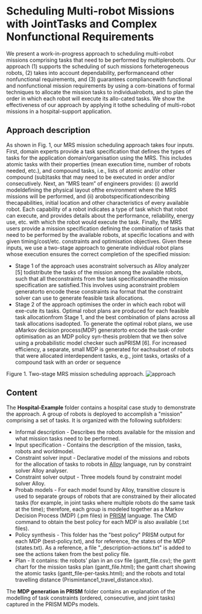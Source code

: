 # Scheduling Multi-robot Missions with JointTasks and Complex Nonfunctional Requirements

We present a work-in-progress approach to scheduling multi-robot missions comprising tasks that need to be performed by multiplerobots. Our approach (1) supports the scheduling of such missions forheterogeneous robots, (2) takes into account dependability, performanceand  other  nonfunctional  requirements,  and  (3)  guarantees  compliancewith functional and nonfunctional mission requirements by using a com-binations of formal techniques to allocate the mission tasks to individualrobots, and to plan the order in which each robot will execute its allo-cated tasks. We show the effectiveness of our approach by applying it tothe scheduling of multi-robot missions in a hospital-support application.



## Approach description

As  shown  in  Fig.  1,  our  MRS  mission  scheduling  approach  takes  four  inputs. First, domain experts provide a task specification that defines the types of tasks for the application domain/organisation using the MRS. This includes atomic tasks with  their  properties  (mean  execution  time,  number  of  robots  needed, etc.), and compound tasks, i.e., lists of atomic and/or other compound (sub)tasks that  may  need  to  be  executed  in  order  and/or  consecutively.  Next,  an  “MRS team” of engineers provides: (i) aworld  modeldefining the physical layout ofthe  environment  where  the  MRS  missions  will  be  performed,  and  (ii)  arobotspecificationdescribing thecapabilities, initial location and other characteristics of every available robot. Each capability of a robot indicates a type of task which that robot can execute, and provides details about the performance, reliability, energy use, etc. with which the robot would execute the task. Finally, the MRS users provide a mission specification defining the combination of tasks that need to  be  performed  by  the  available  robots,  at  specific  locations  and  with  given timing/cost/etc. constraints and optimisation objectives. Given these inputs, we use a two-stage approach to generate individual robot plans whose execution ensures the correct completion of the specified mission:

- Stage 1 of the approach uses aconstraint  solversuch as Alloy analyzer [5] todistribute the tasks of the mission among the available robots, such that all theconstraints from the task specificationandthe mission specification are satisfied.This involves using aconstraint problem generatorto encode these constraints ina format that the constraint solver can use to generate feasible task allocations. 
- Stage  2  of  the  approach  optimises  the  order  in  which  each  robot  will  exe-cute its tasks. Optimal robot plans are produced for each feasible task allocationfrom  Stage  1,  and  the  best  combination  of  plans  across  all  task  allocations  isadopted. To generate the optimal robot plans, we use aMarkov decision process(MDP) generatorto encode the task-order optimisation as an MDP policy syn-thesis problem that we then solve using a probabilistic model checker such asPRISM [6]. For increased efficiency, a separate, small MDP is generated for eachsubset of robots that were allocated interdependent tasks, e.g., joint tasks, ortasks of a compound task with an order or sequence

Figure 1. Two-stage MRS mission scheduling approach.
![approach](https://user-images.githubusercontent.com/63869574/119577942-d0b24000-bd78-11eb-98c4-24e5c9bb4050.JPG)




## Content

The **Hospital-Example** folder contains a hospital case study to demonstrate the approach. A group of robots is deployed to accomplish a "mission" comprising a set of tasks. It is organized with the following subfolders:

- Informal description - Describes the robots available for the mission and what mission tasks need to be performed.
- Input specification - Contains the description of the mission, tasks, robots and worldmodel.
- Constraint solver input - Declarative model of the missions and robots for the allocation of tasks to robots in [Alloy](http://alloytools.org) language, run by constraint solver Alloy analyser.
- Constraint solver output - Three models found by constraint model solver Alloy.
- Probab models - For each model found by Alloy, transitive closure is used to separate groups of robots that are constrained by their allocated tasks (for example, in joint tasks where multiple robots do the same task at the time); therefore, each group is modeled together as a Markov Decision Process (MDP) (.pm files) in [PRISM](https://www.prismmodelchecker.org/) language. The CMD command to obtain the best policy for each MDP is also available (.txt files).
- Policy synthesis - This folder has the "best policy" PRISM output for each MDP (best-policy.txt), and for reference, the states of the MDP (states.txt). As a reference, a file "\_description-actions.txt" is added to see the actions taken from the best policy file.
- Plan - It contains: the robots' plan in an csv file (gantt_file.csv); the gantt chart for the mission tasks plan (gantt_file.html); the gantt chart showing the atomic tasks (gantt_file-per-tasks.html); and the robots and total travelling distance (Prismintance1_travel_distance.xlsx).

The **MDP generation in PRISM** folder contains an explanation of the modelling of task constraints (ordered, consecutive, and joint tasks) captured in the PRISM MDPs models.
